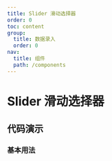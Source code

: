 ```yaml
---
title: Slider 滑动选择器
order: 0
toc: content
group:
  title: 数据录入
  order: 0
nav:
  title: 组件
  path: /components
---
```


# Slider 滑动选择器

## 代码演示

### 基本用法

<code src="./demos/basic.tsx" />



